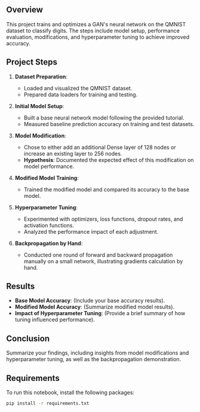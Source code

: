 
## Overview

This project trains and optimizes a GAN's neural network on the QMNIST dataset to classify digits. The steps include model setup, performance evaluation, modifications, and hyperparameter tuning to achieve improved accuracy.

## Project Steps

1. **Dataset Preparation**:
   - Loaded and visualized the QMNIST dataset.
   - Prepared data loaders for training and testing.

2. **Initial Model Setup**:
   - Built a base neural network model following the provided tutorial.
   - Measured baseline prediction accuracy on training and test datasets.

3. **Model Modification**:
   - Chose to either add an additional Dense layer of 128 nodes or increase an existing layer to 256 nodes.
   - **Hypothesis**: Documented the expected effect of this modification on model performance.

4. **Modified Model Training**:
   - Trained the modified model and compared its accuracy to the base model.

5. **Hyperparameter Tuning**:
   - Experimented with optimizers, loss functions, dropout rates, and activation functions.
   - Analyzed the performance impact of each adjustment.

6. **Backpropagation by Hand**:
   - Conducted one round of forward and backward propagation manually on a small network, illustrating gradients calculation by hand.

## Results

- **Base Model Accuracy**: (Include your base accuracy results).
- **Modified Model Accuracy**: (Summarize modified model results).
- **Impact of Hyperparameter Tuning**: (Provide a brief summary of how tuning influenced performance).

## Conclusion

Summarize your findings, including insights from model modifications and hyperparameter tuning, as well as the backpropagation demonstration.

## Requirements

To run this notebook, install the following packages:
```bash
pip install -r requirements.txt
```

